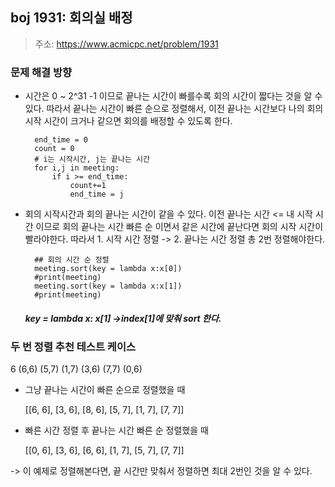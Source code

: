 ## boj 1931: 회의실 배정
> 주소: https://www.acmicpc.net/problem/1931


### 문제 해결 방향
- 시간은 0 ~ 2^31 -1 이므로 끝나는 시간이 빠를수록 회의 시간이 짧다는 것을 알 수 있다.
  따라서 끝나는 시간이 빠른 순으로 정렬해서, 이전 끝나는 시간보다 나의 회의 시작 시간이 크거나 같으면 회의를 배정할 수 있도록 한다.
  
        end_time = 0
        count = 0
        # i는 시작시간, j는 끝나는 시간
        for i,j in meeting:
            if i >= end_time:
                count+=1
                end_time = j

- 회의 시작시간과 회의 끝나는 시간이 같을 수 있다.
  이전 끝나는 시간 <= 내 시작 시간 이므로 회의 끝나는 시간 빠른 순 이면서 같은 시간에 끝난다면
  회의 시작 시간이 빨라야한다.
  따라서 1. 시작 시간 정렬 -> 2. 끝나는 시간 정렬 총 2번 정렬해야한다.
        
        ## 회의 시간 순 정렬
        meeting.sort(key = lambda x:x[0])
        #print(meeting)
        meeting.sort(key = lambda x:x[1])
        #print(meeting)
       
    ##### key = lambda x: x[1] ->index[1]에 맞춰 sort 한다.

### 두 번 정렬 추천 테스트 케이스
6
(6,6)
(5,7)
(1,7)
(3,6)
(7,7)
(0,6)

- 그냥 끝나는 시간이 빠른 순으로 정렬했을 때

  [[6, 6], [3, 6], [8, 6], [5, 7], [1, 7], [7, 7]]

- 빠른 시간 정렬 후 끝나는 시간 빠른 순 정렬했을 때

  [[0, 6], [3, 6], [6, 6], [1, 7], [5, 7], [7, 7]]

-> 이 예제로 정렬해본다면, 끝 시간만 맞춰서 정렬하면 최대 2번인 것을 알 수 있다.
